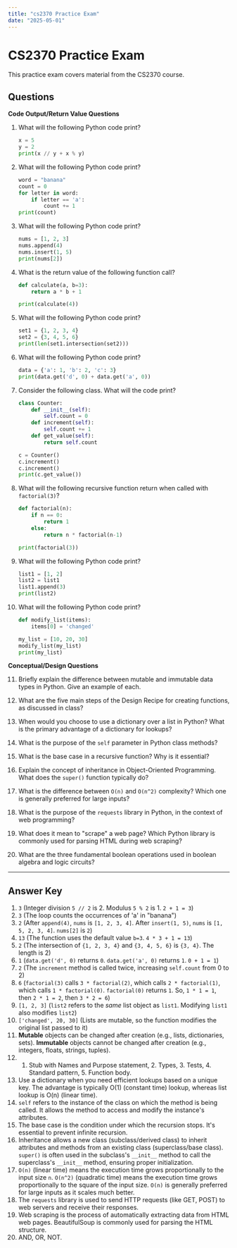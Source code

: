 ```yaml
---
title: "cs2370 Practice Exam"
date: "2025-05-01"
---
```


# CS2370 Practice Exam

This practice exam covers material from the CS2370 course.

## Questions

**Code Output/Return Value Questions**

1.  What will the following Python code print?
    ```python
    x = 5
    y = 2
    print(x // y + x % y)
    ```

2.  What will the following Python code print?
    ```python
    word = "banana"
    count = 0
    for letter in word:
        if letter == 'a':
            count += 1
    print(count)
    ```

3.  What will the following Python code print?
    ```python
    nums = [1, 2, 3]
    nums.append(4)
    nums.insert(1, 5)
    print(nums[2])
    ```

4.  What is the return value of the following function call?
    ```python
    def calculate(a, b=3):
        return a * b + 1

    print(calculate(4))
    ```

5.  What will the following Python code print?
    ```python
    set1 = {1, 2, 3, 4}
    set2 = {3, 4, 5, 6}
    print(len(set1.intersection(set2)))
    ```

6.  What will the following Python code print?
    ```python
    data = {'a': 1, 'b': 2, 'c': 3}
    print(data.get('d', 0) + data.get('a', 0))
    ```

7.  Consider the following class. What will the code print?
    ```python
    class Counter:
        def __init__(self):
            self.count = 0
        def increment(self):
            self.count += 1
        def get_value(self):
            return self.count

    c = Counter()
    c.increment()
    c.increment()
    print(c.get_value())
    ```

8.  What will the following recursive function return when called with `factorial(3)`?
    ```python
    def factorial(n):
        if n == 0:
            return 1
        else:
            return n * factorial(n-1)

    print(factorial(3))
    ```

9.  What will the following Python code print?
    ```python
    list1 = [1, 2]
    list2 = list1
    list1.append(3)
    print(list2)
    ```

10. What will the following Python code print?
    ```python
    def modify_list(items):
        items[0] = 'changed'

    my_list = [10, 20, 30]
    modify_list(my_list)
    print(my_list)
    ```

**Conceptual/Design Questions**

11. Briefly explain the difference between mutable and immutable data types in Python. Give an example of each.

12. What are the five main steps of the Design Recipe for creating functions, as discussed in class?

13. When would you choose to use a dictionary over a list in Python? What is the primary advantage of a dictionary for lookups?

14. What is the purpose of the `self` parameter in Python class methods?

15. What is the base case in a recursive function? Why is it essential?

16. Explain the concept of inheritance in Object-Oriented Programming. What does the `super()` function typically do?

17. What is the difference between `O(n)` and `O(n^2)` complexity? Which one is generally preferred for large inputs?

18. What is the purpose of the `requests` library in Python, in the context of web programming?

19. What does it mean to "scrape" a web page? Which Python library is commonly used for parsing HTML during web scraping?

20. What are the three fundamental boolean operations used in boolean algebra and logic circuits?

---

## Answer Key

1.  `3` (Integer division `5 // 2` is 2. Modulus `5 % 2` is 1. `2 + 1 = 3`)
2.  `3` (The loop counts the occurrences of 'a' in "banana")
3.  `2` (After `append(4)`, `nums` is `[1, 2, 3, 4]`. After `insert(1, 5)`, `nums` is `[1, 5, 2, 3, 4]`. `nums[2]` is `2`)
4.  `13` (The function uses the default value `b=3`. `4 * 3 + 1 = 13`)
5.  `2` (The intersection of `{1, 2, 3, 4}` and `{3, 4, 5, 6}` is `{3, 4}`. The length is 2)
6.  `1` (`data.get('d', 0)` returns `0`. `data.get('a', 0)` returns `1`. `0 + 1 = 1`)
7.  `2` (The `increment` method is called twice, increasing `self.count` from 0 to 2)
8.  `6` (`factorial(3)` calls `3 * factorial(2)`, which calls `2 * factorial(1)`, which calls `1 * factorial(0)`. `factorial(0)` returns `1`. So, `1 * 1 = 1`, then `2 * 1 = 2`, then `3 * 2 = 6`)
9.  `[1, 2, 3]` (`list2` refers to the *same* list object as `list1`. Modifying `list1` also modifies `list2`)
10. `['changed', 20, 30]` (Lists are mutable, so the function modifies the original list passed to it)
11. **Mutable** objects can be changed after creation (e.g., lists, dictionaries, sets). **Immutable** objects cannot be changed after creation (e.g., integers, floats, strings, tuples).
12. 1. Stub with Names and Purpose statement, 2. Types, 3. Tests, 4. Standard pattern, 5. Function body.
13. Use a dictionary when you need efficient lookups based on a unique key. The advantage is typically O(1) (constant time) lookup, whereas list lookup is O(n) (linear time).
14. `self` refers to the instance of the class on which the method is being called. It allows the method to access and modify the instance's attributes.
15. The base case is the condition under which the recursion stops. It's essential to prevent infinite recursion.
16. Inheritance allows a new class (subclass/derived class) to inherit attributes and methods from an existing class (superclass/base class). `super()` is often used in the subclass's `__init__` method to call the superclass's `__init__` method, ensuring proper initialization.
17. `O(n)` (linear time) means the execution time grows proportionally to the input size `n`. `O(n^2)` (quadratic time) means the execution time grows proportionally to the square of the input size. `O(n)` is generally preferred for large inputs as it scales much better.
18. The `requests` library is used to send HTTP requests (like GET, POST) to web servers and receive their responses.
19. Web scraping is the process of automatically extracting data from HTML web pages. BeautifulSoup is commonly used for parsing the HTML structure.
20. AND, OR, NOT.
